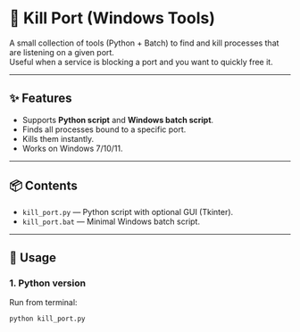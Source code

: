 # 🔪 Kill Port (Windows Tools)

A small collection of tools (Python + Batch) to find and kill processes that are listening on a given port.  
Useful when a service is blocking a port and you want to quickly free it.

---

## ✨ Features
- Supports **Python script** and **Windows batch script**.
- Finds all processes bound to a specific port.
- Kills them instantly.
- Works on Windows 7/10/11.

---

## 📦 Contents
- `kill_port.py` — Python script with optional GUI (Tkinter).
- `kill_port.bat` — Minimal Windows batch script.

---

## 🚀 Usage

### 1. Python version

Run from terminal:

```bash
python kill_port.py
